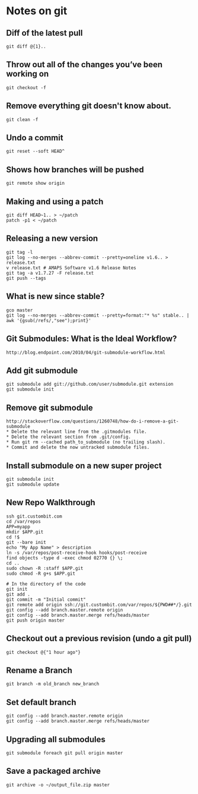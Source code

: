 # Notes on git

## Diff of the latest pull

    git diff @{1}..

## Throw out all of the changes you’ve been working on

    git checkout -f

## Remove everything git doesn't know about.

    git clean -f

## Undo a commit

    git reset --soft HEAD^

## Shows how branches will be pushed

    git remote show origin

## Making and using a patch

    git diff HEAD~1.. > ~/patch
    patch -p1 < ~/patch

## Releasing a new version

    git tag -l
    git log --no-merges --abbrev-commit --pretty=oneline v1.6.. > release.txt
    v release.txt # AMAPS Software v1.6 Release Notes
    git tag -a v1.7.27 -F release.txt
    git push --tags

## What is new since stable?

    gco master
    git log --no-merges --abbrev-commit --pretty=format:"* %s" stable.. | awk '{gsub(/refs/,"see");print}'

## Git Submodules: What is the Ideal Workflow?

    http://blog.endpoint.com/2010/04/git-submodule-workflow.html

## Add git submodule

    git submodule add git://github.com/user/submodule.git extension
    git submodule init

## Remove git submodule

    http://stackoverflow.com/questions/1260748/how-do-i-remove-a-git-submodule
    * Delete the relevant line from the .gitmodules file.
    * Delete the relevant section from .git/config.
    * Run git rm --cached path_to_submodule (no trailing slash).
    * Commit and delete the now untracked submodule files.

    
## Install submodule on a new super project

    git submodule init
    git submodule update

## New Repo Walkthrough

    ssh git.custombit.com
    cd /var/repos
    APP=myapp
    mkdir $APP.git
    cd !$
    git --bare init
    echo "My App Name" > description
    ln -s /var/repos/post-receive-hook hooks/post-receive
    find objects -type d -exec chmod 02770 {} \;
    cd ..
    sudo chown -R :staff $APP.git
    sudo chmod -R g+s $APP.git

    # In the directory of the code
    git init
    git add .
    git commit -m "Initial commit"
    git remote add origin ssh://git.custombit.com/var/repos/${PWD##*/}.git
    git config --add branch.master.remote origin
    git config --add branch.master.merge refs/heads/master
    git push origin master

## Checkout out a previous revision (undo a git pull)

    git checkout @{"1 hour ago"}

## Rename a Branch

    git branch -m old_branch new_branch

## Set default branch

    git config --add branch.master.remote origin
    git config --add branch.master.merge refs/heads/master

## Upgrading all submodules

    git submodule foreach git pull origin master

## Save a packaged archive

    git archive -o ~/output_file.zip master